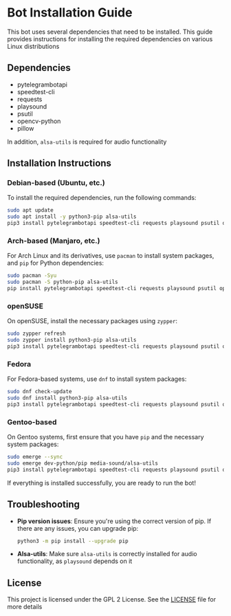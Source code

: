 
# Bot Installation Guide

This bot uses several dependencies that need to be installed. This guide provides instructions for installing the required dependencies on various Linux distributions

## Dependencies

- pytelegrambotapi
- speedtest-cli
- requests
- playsound
- psutil
- opencv-python
- pillow

In addition, `alsa-utils` is required for audio functionality

## Installation Instructions

### Debian-based (Ubuntu, etc.)
To install the required dependencies, run the following commands:

```bash
sudo apt update
sudo apt install -y python3-pip alsa-utils
pip3 install pytelegrambotapi speedtest-cli requests playsound psutil opencv-python pillow
```

### Arch-based (Manjaro, etc.)
For Arch Linux and its derivatives, use `pacman` to install system packages, and `pip` for Python dependencies:

```bash
sudo pacman -Syu
sudo pacman -S python-pip alsa-utils
pip install pytelegrambotapi speedtest-cli requests playsound psutil opencv-python pillow
```

### openSUSE
On openSUSE, install the necessary packages using `zypper`:

```bash
sudo zypper refresh
sudo zypper install python3-pip alsa-utils
pip3 install pytelegrambotapi speedtest-cli requests playsound psutil opencv-python pillow
```

### Fedora
For Fedora-based systems, use `dnf` to install system packages:

```bash
sudo dnf check-update
sudo dnf install python3-pip alsa-utils
pip3 install pytelegrambotapi speedtest-cli requests playsound psutil opencv-python pillow
```

### Gentoo-based
On Gentoo systems, first ensure that you have `pip` and the necessary system packages:

```bash
sudo emerge --sync
sudo emerge dev-python/pip media-sound/alsa-utils
pip3 install pytelegrambotapi speedtest-cli requests playsound psutil opencv-python pillow
```

If everything is installed successfully, you are ready to run the bot!

## Troubleshooting

- **Pip version issues**: Ensure you're using the correct version of pip. If there are any issues, you can upgrade pip:

  ```bash
  python3 -m pip install --upgrade pip
  ```

- **Alsa-utils**: Make sure `alsa-utils` is correctly installed for audio functionality, as `playsound` depends on it

## License

This project is licensed under the GPL 2 License. See the [LICENSE](LICENSE) file for more details